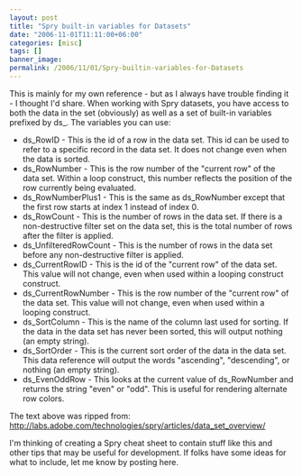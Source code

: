 ```yaml
---
layout: post
title: "Spry built-in variables for Datasets"
date: "2006-11-01T11:11:00+06:00"
categories: [misc]
tags: []
banner_image: 
permalink: /2006/11/01/Spry-builtin-variables-for-Datasets
---
```


This is mainly for my own reference - but as I always have trouble finding it - I thought I'd share. When working with Spry datasets, you have access to both the data in the set (obviously) as well as a set of built-in variables prefixed by ds_. The variables you can use:


<ul>
<li>ds_RowID - This is the id of a row in the data set. This id can be used to refer to a specific record in the data set. It does not change even when the data is sorted.
<li>ds_RowNumber - This is the row number of the "current row" of the data set. Within a loop construct, this number reflects the position of the row currently being evaluated.
<li>ds_RowNumberPlus1 - This is the same as ds_RowNumber except that the first row starts at index 1 instead of index 0.
<li>ds_RowCount - This is the number of rows in the data set. If there is a non-destructive filter set on the data set, this is the total number of rows after the filter is applied.
<li>ds_UnfilteredRowCount - This is the number of rows in the data set before any non-destructive filter is applied.
<li>ds_CurrentRowID - This is the id of the "current row" of the data set. This value will not change, even when used within a looping construct construct.
<li>ds_CurrentRowNumber - This is the row number of the "current row" of the data set. This value will not change, even when used within a looping construct.
<li>ds_SortColumn - This is the name of the column last used for sorting. If the data in the data set has never been sorted, this will output nothing (an empty string).
<li>ds_SortOrder - This is the current sort order of the data in the data set. This data reference will output the words "ascending", "descending", or nothing (an empty string).
<li>ds_EvenOddRow - This looks at the current value of ds_RowNumber and returns the string "even" or "odd". This is useful for rendering alternate row colors.
</ul>

The text above was ripped from: <a href="http://labs.adobe.com/technologies/spry/articles/data_set_overview/">http://labs.adobe.com/technologies/spry/articles/data_set_overview/</a>

I'm thinking of creating a Spry cheat sheet to contain stuff like this and other tips that may be useful for development. If folks have some ideas for what to include, let me know by posting here.